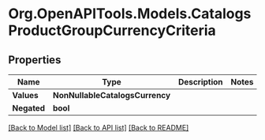 # Org.OpenAPITools.Models.CatalogsProductGroupCurrencyCriteria

## Properties

Name | Type | Description | Notes
------------ | ------------- | ------------- | -------------
**Values** | **NonNullableCatalogsCurrency** |  | 
**Negated** | **bool** |  | 

[[Back to Model list]](../README.md#documentation-for-models) [[Back to API list]](../README.md#documentation-for-api-endpoints) [[Back to README]](../README.md)

